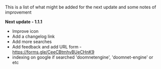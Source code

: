 This is a list of what might be added for the next update and some notes of improvement

**Next update - 1.1.1**
- Improve icon
- Add a changelog link
- Add more searches
- Add feedback and add URL form - https://forms.gle/CeeCBtmhvBUeCHnK9
- indexing on google if searched 'doomnetengine', 'doomnet-engine' or etc
